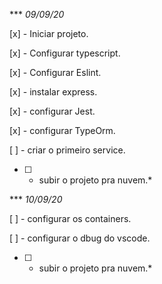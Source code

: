 *** *09/09/20*

[x] - Iniciar projeto.

[x] - Configurar typescript.

[x] - Configurar Eslint.

[x] - instalar express.

[x] - configurar Jest.

[x] - configurar TypeOrm.

[ ] - criar o primeiro service.

*[ ] - subir o projeto pra nuvem.*


*** *10/09/20*

[ ] - configurar os containers.

[ ] - configurar o dbug do vscode.

*[ ] - subir o projeto pra nuvem.*

